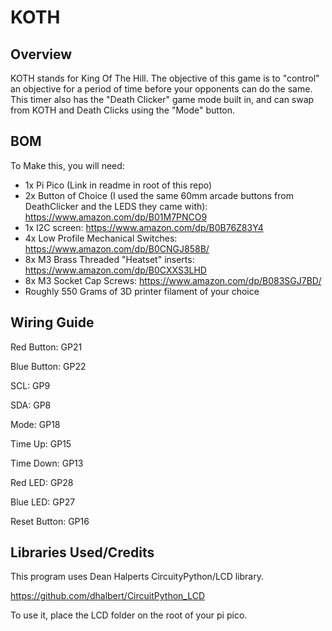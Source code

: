 # KOTH

## Overview
KOTH stands for King Of The Hill. The objective of this game is to "control" an objective for a period of time before your opponents can do the same. This timer also has the "Death Clicker" game mode built in, and can swap from KOTH and Death Clicks using the "Mode" button.

## BOM
To Make this, you will need:

- 1x Pi Pico (Link in readme in root of this repo)
- 2x Button of Choice (I used the same 60mm arcade buttons from DeathClicker and the LEDS they came with): https://www.amazon.com/dp/B01M7PNCO9
- 1x I2C screen: https://www.amazon.com/dp/B0B76Z83Y4
- 4x Low Profile Mechanical Switches: https://www.amazon.com/dp/B0CNGJ858B/
- 8x M3 Brass Threaded "Heatset" inserts: https://www.amazon.com/dp/B0CXXS3LHD
- 8x M3 Socket Cap Screws: https://www.amazon.com/dp/B083SGJ7BD/
- Roughly 550 Grams of 3D printer filament of your choice

## Wiring Guide

Red Button: GP21

Blue Button: GP22

SCL: GP9

SDA: GP8

Mode: GP18

Time Up: GP15

Time Down: GP13

Red LED: GP28

Blue LED: GP27

Reset Button: GP16

## Libraries Used/Credits

This program uses Dean Halperts CircuityPython/LCD library.

https://github.com/dhalbert/CircuitPython_LCD

To use it, place the LCD folder on the root of your pi pico.
